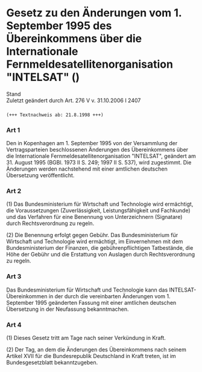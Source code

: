 Gesetz zu den Änderungen vom 1. September 1995 des Übereinkommens über die Internationale Fernmeldesatellitenorganisation "INTELSAT" ()
=======================================================================================================================================

Stand  
Zuletzt geändert durch Art. 276 V v. 31.10.2006 I 2407

### 

```
(+++ Textnachweis ab: 21.8.1998 +++)
```

### Art 1

Den in Kopenhagen am 1. September 1995 von der Versammlung der Vertragsparteien beschlossenen Änderungen des Übereinkommens über die Internationale Fernmeldesatellitenorganisation "INTELSAT", geändert am 31. August 1995 (BGBl. 1973 II S. 249; 1997 II S. 537), wird zugestimmt. Die Änderungen werden nachstehend mit einer amtlichen deutschen Übersetzung veröffentlicht.

### Art 2

(1) Das Bundesministerium für Wirtschaft und Technologie wird ermächtigt, die Voraussetzungen (Zuverlässigkeit, Leistungsfähigkeit und Fachkunde) und das Verfahren für eine Benennung von Unterzeichnern (Signatare) durch Rechtsverordnung zu regeln.

(2) Die Benennung erfolgt gegen Gebühr. Das Bundesministerium für Wirtschaft und Technologie wird ermächtigt, im Einvernehmen mit dem Bundesministerium der Finanzen, die gebührenpflichtigen Tatbestände, die Höhe der Gebühr und die Erstattung von Auslagen durch Rechtsverordnung zu regeln.

### Art 3

Das Bundesministerium für Wirtschaft und Technologie kann das INTELSAT-Übereinkommen in der durch die vereinbarten Änderungen vom 1. September 1995 geänderten Fassung mit einer amtlichen deutschen Übersetzung in der Neufassung bekanntmachen.

### Art 4

(1) Dieses Gesetz tritt am Tage nach seiner Verkündung in Kraft.

(2) Der Tag, an dem die Änderungen des Übereinkommens nach seinem Artikel XVII für die Bundesrepublik Deutschland in Kraft treten, ist im Bundesgesetzblatt bekanntzugeben.
